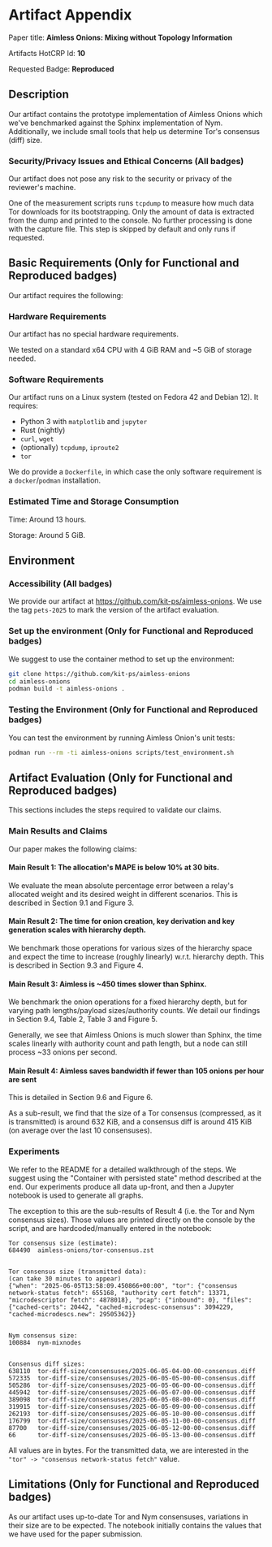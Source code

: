 # Artifact Appendix

Paper title: **Aimless Onions: Mixing without Topology Information**

Artifacts HotCRP Id: **10**

Requested Badge: **Reproduced**

## Description

Our artifact contains the prototype implementation of Aimless Onions which
we've benchmarked against the Sphinx implementation of Nym. Additionally, we
include small tools that help us determine Tor's consensus (diff) size.

### Security/Privacy Issues and Ethical Concerns (All badges)

Our artifact does not pose any risk to the security or privacy of the
reviewer's machine.

One of the measurement scripts runs `tcpdump` to measure how much data Tor
downloads for its bootstrapping. Only the amount of data is extracted from the
dump and printed to the console. No further processing is done with the capture
file. This step is skipped by default and only runs if requested. 

## Basic Requirements (Only for Functional and Reproduced badges)

Our artifact requires the following:

### Hardware Requirements

Our artifact has no special hardware requirements.

We tested on a standard x64 CPU with 4 GiB RAM and ~5 GiB of storage needed.

### Software Requirements

Our artifact runs on a Linux system (tested on Fedora 42 and Debian 12). It requires:

* Python 3 with `matplotlib` and `jupyter`
* Rust (nightly)
* `curl`, `wget`
* (optionally) `tcpdump`, `iproute2`
* `tor`

We do provide a `Dockerfile`, in which case the only software requirement is a
`docker`/`podman` installation.

### Estimated Time and Storage Consumption

Time: Around 13 hours.

Storage: Around 5 GiB.

## Environment 

### Accessibility (All badges)

We provide our artifact at https://github.com/kit-ps/aimless-onions.
We use the tag `pets-2025` to mark the version of the artifact evaluation.

### Set up the environment (Only for Functional and Reproduced badges)

We suggest to use the container method to set up the environment:

```bash
git clone https://github.com/kit-ps/aimless-onions
cd aimless-onions
podman build -t aimless-onions .
```

### Testing the Environment (Only for Functional and Reproduced badges)

You can test the environment by running Aimless Onion's unit tests:

```bash
podman run --rm -ti aimless-onions scripts/test_environment.sh
```

## Artifact Evaluation (Only for Functional and Reproduced badges)

This sections includes the steps required to validate our claims.

### Main Results and Claims

Our paper makes the following claims:

#### Main Result 1: The allocation's MAPE is below 10% at 30 bits.

We evaluate the mean absolute percentage error between a relay's allocated
weight and its desired weight in different scenarios. This is described in
Section 9.1 and Figure 3.

#### Main Result 2: The time for onion creation, key derivation and key generation scales with hierarchy depth.

We benchmark those operations for various sizes of the hierarchy space and
expect the time to increase (roughly linearly) w.r.t. hierarchy depth. This is
described in Section 9.3 and Figure 4.

#### Main Result 3: Aimless is ~450 times slower than Sphinx.

We benchmark the onion operations for a fixed hierarchy depth, but for varying
path lengths/payload sizes/authority counts. We detail our findings in Section
9.4, Table 2, Table 3 and Figure 5.

Generally, we see that Aimless Onions is much slower than Sphinx, the time
scales linearly with authority count and path length, but a node can still
process ~33 onions per second.

#### Main Result 4: Aimless saves bandwidth if fewer than 105 onions per hour are sent

This is detailed in Section 9.6 and Figure 6.

As a sub-result, we find that the size of a Tor consensus (compressed, as it is
transmitted) is around 632 KiB, and a consensus diff is around 415 KiB (on
average over the last 10 consensuses).

### Experiments 

We refer to the README for a detailed walkthrough of the steps. We suggest
using the "Container with persisted state" method described at the end. Our
experiments produce all data up-front, and then a Jupyter notebook is used to
generate all graphs.

The exception to this are the sub-results of Result 4 (i.e. the Tor and Nym
consensus sizes). Those values are printed directly on the console by the
script, and are hardcoded/manually entered in the notebook:

```
Tor consensus size (estimate):
684490  aimless-onions/tor-consensus.zst


Tor consensus size (transmitted data):
(can take 30 minutes to appear)
{"when": "2025-06-05T13:58:09.450866+00:00", "tor": {"consensus network-status fetch": 655168, "authority cert fetch": 13371, "microdescriptor fetch": 4878018}, "pcap": {"inbound": 0}, "files": {"cached-certs": 20442, "cached-microdesc-consensus": 3094229, "cached-microdescs.new": 29505362}}


Nym consensus size:
100884  nym-mixnodes


Consensus diff sizes:
638110  tor-diff-size/consensuses/2025-06-05-04-00-00-consensus.diff
572335  tor-diff-size/consensuses/2025-06-05-05-00-00-consensus.diff
505286  tor-diff-size/consensuses/2025-06-05-06-00-00-consensus.diff
445942  tor-diff-size/consensuses/2025-06-05-07-00-00-consensus.diff
389098  tor-diff-size/consensuses/2025-06-05-08-00-00-consensus.diff
319915  tor-diff-size/consensuses/2025-06-05-09-00-00-consensus.diff
262193  tor-diff-size/consensuses/2025-06-05-10-00-00-consensus.diff
176799  tor-diff-size/consensuses/2025-06-05-11-00-00-consensus.diff
87700   tor-diff-size/consensuses/2025-06-05-12-00-00-consensus.diff
66      tor-diff-size/consensuses/2025-06-05-13-00-00-consensus.diff
```

All values are in bytes. For the transmitted data, we are interested in the
`"tor" -> "consensus network-status fetch"` value.

## Limitations (Only for Functional and Reproduced badges)

As our artifact uses up-to-date Tor and Nym consensuses, variations in their
size are to be expected. The notebook initially contains the values that we
have used for the paper submission.
